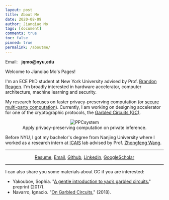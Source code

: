 ```yaml
---
layout: post
title: About Me
date: 2020-08-09
author: Jianqiao Mo
tags: [document]
comments: true
toc: false
pinned: true
permalink: /aboutme/
---
```

Email: &nbsp; **jqmo@nyu,edu**

Welcome to Jianqiao Mo's Pages! 

I'm an ECE PhD student at New York University advised by Prof. [Brandon Reagen](https://engineering.nyu.edu/faculty/brandon-reagen). 
I'm broadly interested in hardware accelerator, computer architecture, machine learning and security. 

My research focuses on faster privacy-preserving computation 
(or [secure multi-party computation](https://en.wikipedia.org/wiki/Secure_multi-party_computation)).
Currently, I am working on designing accelerator for one of the cryptographic protocols, 
the [Garbled Circuits (GC)](https://en.wikipedia.org/wiki/Garbled_circuit).

<center>
<figure>
  <img src="https://raw.githubusercontent.com/jianqiaomo/mywebpage/master/images/ComputingFrontiersPPC-system_backup.jpg" alt="PPCsystem"/>
  <figcaption>Apply privacy-preserving computation on private inference.</figcaption>
</figure>
</center>

Before NYU, I got my bachelor's degree from Nanjing University where
I worked as a research intern at [ICAIS](https://ese.nju.edu.cn/ICAIS) lab 
advised by Prof. [Zhongfeng Wang](https://ese.nju.edu.cn/wzf/list.htm).

***

<center>
<a href="https://drive.google.com/file/d/1lWFPTrvPk4O0STUJrI1ZuDtM7Gpwl0EO/view?usp=sharing">Resume</a>, 
<a href="mailto:{{ site.footer-links.email }}">Email</a>,
<a href="https://github.com/{{ site.footer-links.github }}">Github</a>,
<a href="https://www.linkedin.com/in/{{ site.footer-links.linkedin }}">Linkedin</a>,
<a href="https://scholar.google.com/citations?user={{ site.footer-links.googlescholar }}">GoogleScholar</a>
</center>

***

I can also share you some materials about GC if you are interested: 
* Yakoubov, Sophia. "[A gentle introduction to yao’s garbled circuits.](https://web.mit.edu/sonka89/www/papers/2017ygc.pdf)" preprint (2017).
* Navarro, Ignacio. "[On Garbled Circuits.](https://www.imperial.ac.uk/media/imperial-college/faculty-of-engineering/computing/public/1718-ug-projects/Ignacio-Navarro-On-Garbled-Circuits.pdf)" (2018).
